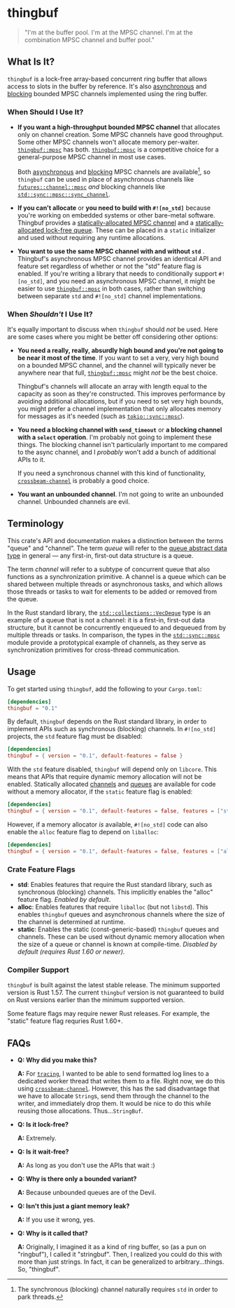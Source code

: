 # thingbuf

> "I'm at the buffer pool. I'm at the MPSC channel. I'm at the combination MPSC
> channel and buffer pool."

## What Is It?

`thingbuf` is a lock-free array-based concurrent ring buffer that allows access
to slots in the buffer by reference. It's also [asynchronous][`thingbuf::mpsc`]
and [blocking][`thingbuf::mpsc::sync`] bounded MPSC channels implemented using
the ring buffer.

### When Should I Use It?

- **If you want a high-throughput bounded MPSC channel** that allocates only on
  channel creation. Some MPSC channels have good throughput. Some other MPSC
  channels won't allocate memory per-waiter. [`thingbuf::mpsc`] has both.
  [`thingbuf::mpsc`] is a competitive choice for a general-purpose
  MPSC channel in most use cases.

  Both [asynchronous][`thingbuf::mpsc`] and [blocking][`thingbuf::mpsc::sync`]
  MPSC channels are available[^blocking-std], so `thingbuf` can be used in place
  of asynchronous channels like [`futures::channel::mpsc`] *and* blocking
  channels like [`std::sync::mpsc::sync_channel`].

- **If you can't allocate** or **you need to build with `#![no_std]`** because
  you're working on embedded systems or other bare-metal software. Thingbuf
  provides a [statically-allocated MPSC channel][static-mpsc] and a
  [statically-allocated lock-free queue][static-queue]. These can be placed in a
  `static` initializer and used without requiring any runtime allocations.

- **You want to use the same MPSC channel with and without `std`** . Thingbuf's
  asynchronous MPSC channel provides an identical API and feature set regardless
  of whether or not the "std" feature flag is enabled. If you're writing a library that
  needs to conditionally support `#![no_std]`, and you need an asynchronous MPSC
  channel, it might be easier to use [`thingbuf::mpsc`] in both cases, rather
  than switching between separate `std` and `#![no_std]` channel
  implementations.

### When *Shouldn't* I Use It?

It's equally important to discuss when `thingbuf` should *not* be used. Here are
some cases where you might be better off considering other options:

- **You need a really, really, absurdly high bound and you're not going to be
  near it most of the time**. If you want to set a very, very high bound on a
  bounded MPSC channel, and the channel will typically never be anywhere near
  that full, [`thingbuf::mpsc`] might *not* be the best choice.

  Thingbuf's channels will allocate an array with length equal to the capacity
  as soon as they're constructed. This improves performance by avoiding
  additional allocations, but if you need to set very high bounds, you might
  prefer a channel implementation that only allocates memory for messages as
  it's needed (such as [`tokio::sync::mpsc`]).

- **You need a blocking channel with `send_timeout`** or **a blocking channel
  with a `select` operation**. I'm probably not going to implement these things.
  The blocking channel isn't particularly important to me compared to the async
  channel, and I _probably_ won't add a bunch of additional APIs to it.

  If you need a synchronous channel with this kind of functionality,
  [`crossbeam-channel`] is probably a good choice.

- **You want an unbounded channel**. I'm not going to write an unbounded
  channel. Unbounded channels are evil.

## Terminology

This crate's API and documentation makes a distinction between the terms "queue"
and "channel". The term _queue_ will refer to the [queue abstract data
type][q-adt] in general &mdash; any first-in, first-out data structure is a
queue.

The term _channel_ will refer to a subtype of concurrent queue that also
functions as a synchronization primitive. A channel is a queue which can be
shared between multiple threads or asynchronous tasks, and which allows those
threads or tasks to wait for elements to be added or removed from the queue.

In the Rust standard library, the [`std::collections::VecDeque`] type
is an example of a queue that is not a channel: it is a first-in, first-out data
structure, but it cannot be concurrently enqueued to and dequeued from by
multiple threads or tasks. In comparison, the types in the [`std::sync::mpsc`]
module provide a prototypical example of channels, as they serve as
synchronization primitives for cross-thread communication.

[q-adt]: https://en.wikipedia.org/wiki/Queue_(abstract_data_type)
[`std::collections::VecDeque`]: https://doc.rust-lang.org/stable/std/collections/struct.VecDeque.html
[`std::sync::mpsc`]: https://doc.rust-lang.org/stable/std/sync/mpsc/index.html

## Usage

To get started using `thingbuf`, add the following to your `Cargo.toml`:

```toml
[dependencies]
thingbuf = "0.1"
```

By default, `thingbuf` depends on the Rust standard library, in order to
implement APIs such as synchronous (blocking) channels. In `#![no_std]`
projects, the `std` feature flag must be disabled:

```toml
[dependencies]
thingbuf = { version = "0.1", default-features = false }
```

With the `std` feature disabled, `thingbuf` will depend only on `libcore`. This
means that APIs that require dynamic memory allocation will not be enabled.
Statically allocated [channels][static-mpsc] and [queues][static-queue] are
available for code without a memory allocator, if the `static` feature flag is
enabled:

```toml
[dependencies]
thingbuf = { version = "0.1", default-features = false, features = ["static"] }
```

However, if a memory allocator _is_ available, `#![no_std]` code can also enable
the `alloc` feature flag to depend on `liballoc`:

```toml
[dependencies]
thingbuf = { version = "0.1", default-features = false, features = ["alloc"] }
```

### Crate Feature Flags

- **std**: Enables features that require the Rust standard library, such as
  synchronous (blocking) channels. This implicitly enables the "alloc" feature
  flag. _Enabled by default_.
- **alloc**: Enables features that require `liballoc` (but not `libstd`). This
  enables `thingbuf` queues and asynchronous channels where the size of the
  channel is determined at runtime.
- **static**: Enables the static (const-generic-based) `thingbuf` queues and
  channels. These can be used without dynamic memory allocation when the size of
  a queue or channel is known at compile-time. _Disabled by default (requires
  Rust 1.60 or newer)_.

### Compiler Support

`thingbuf` is built against the latest stable release. The minimum supported
version is Rust 1.57. The current `thingbuf` version is not guaranteed to build on Rust
versions earlier than the minimum supported version.

Some feature flags may require newer Rust releases. For example, the "static"
feature flag requries Rust 1.60+.

## FAQs

- **Q: Why did you make this?**

  **A:** For [`tracing`], I wanted to be able to send formatted log lines to a
  dedicated worker thread that writes them to a file. Right now, we do this
  using [`crossbeam-channel`]. However, this has the sad disadvantage that we have
  to allocate `String`s, send them through the channel to the writer, and
  immediately drop them. It would be nice to do this while reusing those
  allocations. Thus...`StringBuf`.

- **Q: Is it lock-free?**

  **A:** Extremely.

- **Q: Is it wait-free?**

  **A:** As long as you don't use the APIs that wait :)

- **Q: Why is there only a bounded variant?**

  **A:** Because unbounded queues are of the Devil.

- **Q: Isn't this just a giant memory leak?**

  **A:** If you use it wrong, yes.

- **Q: Why is it called that?**

  **A:** Originally, I imagined it as a kind of ring buffer, so (as a pun on
  "ringbuf"), I called it "stringbuf". Then, I realized you could do this with
  more than just strings. In fact, it can be generalized to arbitrary...things.
  So, "thingbuf".

[`thingbuf::mpsc`]: https://docs.rs/thingbuf/0.1/thingbuf/mpsc/index.html
[`thingbuf::mpsc::sync`]: https://docs.rs/thingbuf/0.1/thingbuf/mpsc/sync/index.html
[static-queue]: https://docs.rs/thingbuf/0.1/thingbuf/struct.StaticThingBuf.html
[static-mpsc]: https://docs.rs/thingbuf/0.1./thingbuf/mpsc/struct.StaticChannel.html
[`futures::channel::mpsc`]: https://docs.rs/futures/latest/futures/channel/mpsc/index.html
[`std::sync::mpsc::sync_channel`]: https://doc.rust-lang.org/stable/std/sync/mpsc/fn.sync_channel.html
[`tokio::sync::mpsc`]: https://docs.rs/tokio/latest/tokio/sync/mpsc/index.html
[`tracing`]: https://crates.io/crates/tracing
[`crossbeam-channel`]: https://crates.io/crates/crossbeam-channel

[^blocking-std]: The synchronous (blocking) channel naturally requires `std` in
order to park threads.